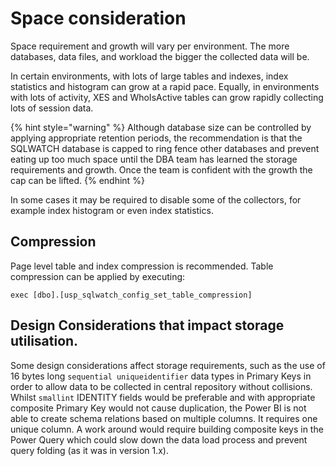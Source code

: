 # Space consideration

Space requirement and growth will vary per environment. The more databases, data files, and workload the bigger the collected data will be. 

In certain environments, with lots of large tables and indexes, index statistics and histogram can grow at a rapid pace. Equally, in environments with lots of activity, XES  and WhoIsActive tables can grow rapidly collecting lots of session data. 

{% hint style="warning" %}
Although database size can be controlled by applying appropriate retention periods, the recommendation is that the SQLWATCH database is capped to ring fence other databases and prevent eating up too much space until the DBA team has learned the storage requirements and growth. Once the team is confident with the growth the cap can be lifted.
{% endhint %}

In some cases it may be required to disable some of the collectors, for example index histogram or even index statistics. 

## Compression

Page level table and index compression is recommended. Table compression can be applied by executing:

`exec [dbo].[usp_sqlwatch_config_set_table_compression]`

## Design Considerations that impact storage utilisation. 

Some design considerations affect storage requirements, such as the use of 16 bytes long `sequential uniqueidentifier` data types in Primary Keys in order to allow data to be collected in central repository without collisions. Whilst `smallint` IDENTITY fields would be preferable and with appropriate composite Primary Key would not cause duplication, the Power BI is not able to create schema relations based on multiple columns. It requires one unique column. A work around would require building composite keys in the Power Query which could slow down the data load process and prevent query folding \(as it was in version 1.x\).



